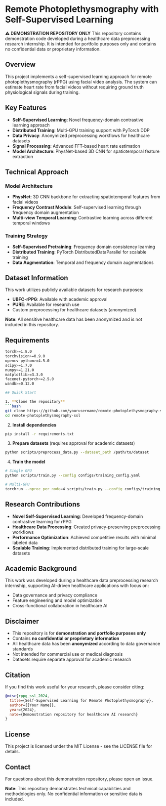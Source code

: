 # Remote Photoplethysmography with Self-Supervised Learning

**⚠️ DEMONSTRATION REPOSITORY ONLY**
This repository contains demonstration code developed during a healthcare data preprocessing research internship. It is intended for portfolio purposes only and contains no confidential data or proprietary information.

## Overview

This project implements a self-supervised learning approach for remote photoplethysmography (rPPG) using facial video analysis. The system can estimate heart rate from facial videos without requiring ground truth physiological signals during training.

## Key Features

- **Self-Supervised Learning**: Novel frequency-domain contrastive learning approach
- **Distributed Training**: Multi-GPU training support with PyTorch DDP
- **Data Privacy**: Anonymized preprocessing workflows for healthcare datasets
- **Signal Processing**: Advanced FFT-based heart rate estimation
- **Model Architecture**: PhysNet-based 3D CNN for spatiotemporal feature extraction

## Technical Approach

### Model Architecture
- **PhysNet**: 3D CNN backbone for extracting spatiotemporal features from facial videos
- **Frequency Contrast Module**: Self-supervised learning through frequency domain augmentation
- **Multi-view Temporal Learning**: Contrastive learning across different temporal windows

### Training Strategy
- **Self-Supervised Pretraining**: Frequency domain consistency learning
- **Distributed Training**: PyTorch DistributedDataParallel for scalable training
- **Data Augmentation**: Temporal and frequency domain augmentations

## Dataset Information

This work utilizes publicly available datasets for research purposes:
- **UBFC-rPPG**: Available with academic approval
- **PURE**: Available for research use
- Custom preprocessing for healthcare datasets (anonymized)

**Note**: All sensitive healthcare data has been anonymized and is not included in this repository.

## Requirements

```bash
torch>=1.8.0
torchvision>=0.9.0
opencv-python>=4.5.0
scipy>=1.7.0
numpy>=1.21.0
matplotlib>=3.3.0
facenet-pytorch>=2.5.0
wandb>=0.12.0

## Quick Start

1. **Clone the repository**
```bash
git clone https://github.com/yourusername/remote-photoplethysmography-ssl.git
cd remote-photoplethysmography-ssl
```

2. **Install dependencies**
```bash
pip install -r requirements.txt
```

3. **Prepare datasets** (requires approval for academic datasets)
```bash
python scripts/preprocess_data.py --dataset_path /path/to/dataset
```

4. **Train the model**
```bash
# Single GPU
python scripts/train.py --config configs/training_config.yaml

# Multi-GPU
torchrun --nproc_per_node=4 scripts/train.py --config configs/training_config.yaml
```

## Research Contributions

- **Novel Self-Supervised Learning**: Developed frequency-domain contrastive learning for rPPG
- **Healthcare Data Processing**: Created privacy-preserving preprocessing workflows
- **Performance Optimization**: Achieved competitive results with minimal labeled data
- **Scalable Training**: Implemented distributed training for large-scale datasets

## Academic Background

This work was developed during a healthcare data preprocessing research internship, supporting AI-driven healthcare applications with focus on:
- Data governance and privacy compliance
- Feature engineering and model optimization
- Cross-functional collaboration in healthcare AI

## Disclaimer

- This repository is for **demonstration and portfolio purposes only**
- Contains **no confidential or proprietary information**
- All healthcare data has been **anonymized** according to data governance standards
- Not intended for commercial use or medical diagnosis
- Datasets require separate approval for academic research

## Citation

If you find this work useful for your research, please consider citing:

```bibtex
@misc{rppg_ssl_2024,
  title={Self-Supervised Learning for Remote Photoplethysmography},
  author={[Your Name]},
  year={2024},
  note={Demonstration repository for healthcare AI research}
}
```

## License

This project is licensed under the MIT License - see the LICENSE file for details.

## Contact

For questions about this demonstration repository, please open an issue.

**Note**: This repository demonstrates technical capabilities and methodologies only. No confidential information or sensitive data is included.
